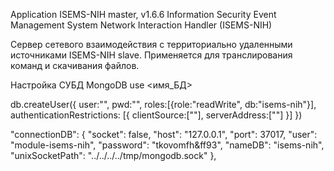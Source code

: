 Application ISEMS-NIH master, v1.6.6
Information Security Event Management System Network Interaction Handler (ISEMS-NIH)

Сервер сетевого взаимодействия с территориально удаленными источниками ISEMS-NIH slave.
Применяется для транслирования команд и скачивания файлов.

Настройка СУБД MongoDB
use <имя_БД>

db.createUser({
	user:"", 
	pwd:"", 
	roles:[{role:"readWrite", db:"isems-nih"}], 
	authenticationRestrictions: [{
	    clientSource:[""], 
	    serverAddress:[""]
	}]
})

"connectionDB": {
        "socket": false,
        "host": "127.0.0.1",
        "port": 37017,
        "user": "module-isems-nih",
        "password": "tkovomfh&ff93",
        "nameDB": "isems-nih",
        "unixSocketPath": "../../../../tmp/mongodb.sock"
    },
    